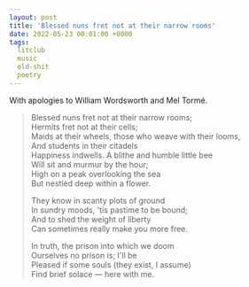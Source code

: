 ```yaml
---
layout: post
title: 'Blessed nuns fret not at their narrow rooms'
date: 2022-05-23 00:01:00 +0000
tags:
  litclub
  music
  old-shit
  poetry
---
```


With apologies to William Wordsworth and Mel Tormé.

> Blessed nuns fret not at their narrow rooms;  
> Hermits fret not at their cells;  
> Maids at their wheels, those who weave with their looms,  
> And students in their citadels  
> Happiness indwells. A blithe and humble little bee  
> Will sit and murmur by the hour;  
> High on a peak overlooking the sea  
> But nestled deep within a flower.  
>
> They know in scanty plots of ground  
> In sundry moods, 'tis pastime to be bound;  
> And to shed the weight of liberty  
> Can sometimes really make you more free.  
>
> In truth, the prison into which we doom  
> Ourselves no prison is; I'll be  
> Pleased if some souls (they exist, I assume)  
> Find brief solace — here with me.
